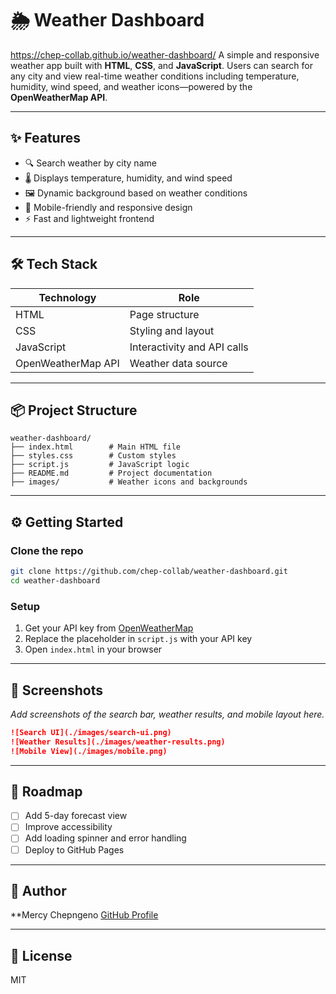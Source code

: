 

# 🌦️ Weather Dashboard
 https://chep-collab.github.io/weather-dashboard/
A simple and responsive weather app built with **HTML**, **CSS**, and **JavaScript**. Users can search for any city and view real-time weather conditions including temperature, humidity, wind speed, and weather icons—powered by the **OpenWeatherMap API**.

---

## ✨ Features

- 🔍 Search weather by city name
- 🌡️ Displays temperature, humidity, and wind speed
- 🖼️ Dynamic background based on weather conditions
- 📱 Mobile-friendly and responsive design
- ⚡️ Fast and lightweight frontend

---

## 🛠 Tech Stack

| Technology        | Role                          |
|-------------------|-------------------------------|
| HTML              | Page structure                |
| CSS               | Styling and layout            |
| JavaScript        | Interactivity and API calls   |
| OpenWeatherMap API| Weather data source           |

---

## 📦 Project Structure

```
weather-dashboard/
├── index.html        # Main HTML file
├── styles.css        # Custom styles
├── script.js         # JavaScript logic
├── README.md         # Project documentation
├── images/           # Weather icons and backgrounds
```

---

## ⚙️ Getting Started

### Clone the repo

```bash
git clone https://github.com/chep-collab/weather-dashboard.git
cd weather-dashboard
```

### Setup

1. Get your API key from [OpenWeatherMap](https://openweathermap.org/api)
2. Replace the placeholder in `script.js` with your API key
3. Open `index.html` in your browser

---

## 📸 Screenshots

_Add screenshots of the search bar, weather results, and mobile layout here._

```markdown
![Search UI](./images/search-ui.png)
![Weather Results](./images/weather-results.png)
![Mobile View](./images/mobile.png)
```

---

## 📌 Roadmap

- [ ] Add 5-day forecast view
- [ ] Improve accessibility
- [ ] Add loading spinner and error handling
- [ ] Deploy to GitHub Pages

---

## 👤 Author

**Mercy Chepngeno
[GitHub Profile](https://github.com/chep-collab)

---

## 📄 License

MIT


